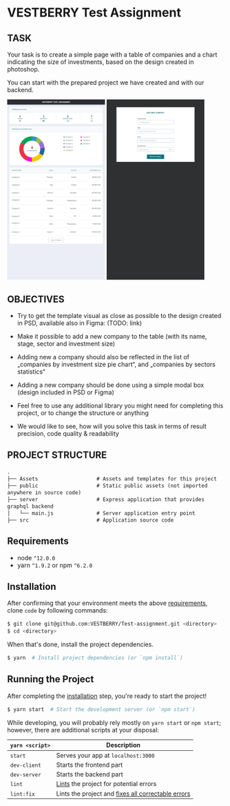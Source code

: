 # VESTBERRY Test Assignment

## TASK

Your task is to create a simple page with a table of companies and a chart indicating the size of investments, based on the design created in photoshop.

You can start with the prepared project we have created and with our backend.

<img src="Assets/VB_Testovacie_Zadanie.png" width="45%" alt="Photoshop design" /> <img src="Assets/VB_Testovacie_Zadanie2.png" width="45%" alt="Photoshop design modal" />

## OBJECTIVES

* Try to get the template visual as close as possible to the design created in PSD, available also in Figma: (TODO: link)

* Make it possible to add a new company to the table (with its name, stage, sector and investment size)

* Adding new a company should also be reflected in the list of „companies by investment size pie chart“, and „companies by sectors statistics“

* Adding a new company should be done using a simple modal box (design included in PSD or Figma)

* Feel free to use any additional library you might need for completing this project, or to change the structure or anything

* We would like to see, how will you solve this task in terms of result precision, code quality & readability

## PROJECT STRUCTURE

```
.
├── Assets                   # Assets and templates for this project
├── public                   # Static public assets (not imported anywhere in source code)
├── server                   # Express application that provides graphql backend
│   └── main.js              # Server application entry point
├── src                      # Application source code
```

## Requirements
* node `^12.0.0`
* yarn `^1.9.2` or npm `^6.2.0`

## Installation

After confirming that your environment meets the above [requirements](#requirements), clone `code` by following commands:

```bash
$ git clone git@github.com:VESTBERRY/Test-assignment.git <directory>
$ cd <directory>
```

When that's done, install the project dependencies. 

```bash
$ yarn  # Install project dependencies (or `npm install`)
```

## Running the Project

After completing the [installation](#installation) step, you're ready to start the project!

```bash
$ yarn start  # Start the development server (or `npm start`)
```

While developing, you will probably rely mostly on `yarn start` or `npm start`; however, there are additional scripts at your disposal:

|`yarn <script>`        |Description|
|-----------------------|-----------|
|`start`                |Serves your app at `localhost:3000`|
|`dev-client`           |Starts the frontend part|
|`dev-server`           |Starts the backend part|
|`lint`                 |[Lints](http://stackoverflow.com/questions/8503559/what-is-linting) the project for potential errors|
|`lint:fix`             |Lints the project and [fixes all correctable errors](http://eslint.org/docs/user-guide/command-line-interface.html#fix)|
